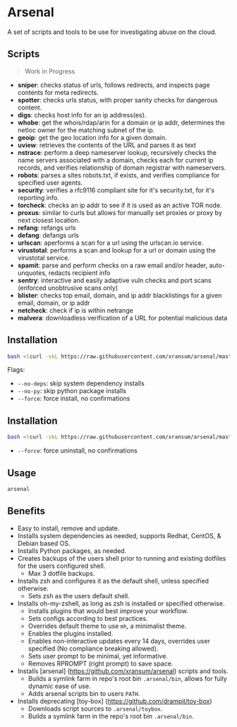 # Arsenal

A set of scripts and tools to be use for investigating abuse on the cloud.

## Scripts

> Work in Progress

- **sniper**: checks status of urls, follows redirects, and inspects page contents for meta redirects.
- **spotter**: checks urls status, with proper sanity checks for dangerous content.
- **digs**: checks host info for an ip address(es).
- **whobe**: get the whois/rdap/arin for a domain or ip addr, determines the netloc owner for the matching subnet of the ip.
- **geoip**: get the geo location info for a given domain.
- **uview**: retrieves the contents of the URL and parses it as text
- **nstrace**: perform a deep nameserver lookup, recursively checks the name servers associated with a domain, checks each for current ip records, and verifies relationship of domain registrar with nameservers.
- **robots**: parses a sites robots.txt, if exists, and verifies compliance for specified user agents.
- **security**: verifies a rfc9116 compliant site for it's security.txt, for it's reporting info.
- **torcheck**: checks an ip addr to see if it is used as an active TOR node.
- **proxus**: similar to curls but allows for manually set proxies or proxy by next closest location.
- **refang**: refangs urls
- **defang**: defangs urls
- **urlscan**: aperforms a scan for a url using the urlscan.io service.
- **virustotal**: performs a scan and lookup for a url or domain using the virustotal service.
- **spamit**: parse and perform checks on a raw email and/or header, auto-unquotes, redacts recipient info
- **sentry**: interactive and easily adaptive vuln checks and port scans (enforced unobtrusive scans only)
- **blister**: checks top email, domain, and ip addr blacklistings for a given email, domain, or ip addr
- **netcheck**: check if ip is within netrange
- **malvera**: downloadless verification of a URL for potential malicious data

## Installation

```bash
bash <(curl -skL https://raw.githubusercontent.com/xransum/arsenal/master/install.sh)
```
Flags:
- `--no-deps`: skip system dependency installs
- `--no-py`: skip python package installs
- `--force`: force install, no confirmations

## Installation

```bash
bash <(curl -skL https://raw.githubusercontent.com/xransum/arsenal/master/uninstall.sh)
```
- `--force`: force uninstall, no confirmations

## Usage

```bash
arsenal
```

## Benefits

-   Easy to install, remove and update.
-   Installs system dependencies as needed, supports Redhat, CentOS, & Debian
    based OS.
-   Installs Python packages, as needed.
-   Creates backups of the users shell prior to running and existing dotfiles
    for the users configured shell.
    -   Max 3 dotfile backups.
-   Installs zsh and configures it as the default shell, unless specified
    otherwise.
    -   Sets zsh as the users default shell.
-   Installs oh-my-zshell, as long as zsh is installed or specified otherwise.
    -   Installs plugins that would best improve your workflow.
    -   Sets configs according to best practices.
    -   Overrides default theme to use `mh`, a minimalist theme.
    -   Enables the plugins installed.
    -   Enables non-interactive updates every 14 days, overrides user specified
        (No compliance breaking allowed).
    -   Sets user prompt to be minimal, yet informative.
    -   Removes RPROMPT (right prompt) to save space.
-   Installs [arsenal] (https://github.com/xransum/arsenal) scripts and tools.
    -   Builds a symlink farm in repo's root bin `.arsenal/bin`, allows for
        fully dynamic ease of use.
    -   Adds arsenal scripts bin to users `PATH`.
-   Installs deprecating [toy-box] (https://github.com/drampil/toy-box)
    -   Downloads script sources to `.arsenal/toybox`.
    -   Builds a symlink farm in the repo's root bin `.arsenal/bin`.
